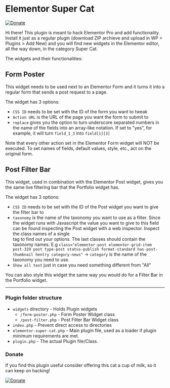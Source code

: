 # Elementor Super Cat
[![Donate](https://img.shields.io/badge/Donate-PayPal-green.svg)](https://www.paypal.com/cgi-bin/webscr?cmd=_s-xclick&hosted_button_id=27Q6J6NGK6JJ2&source=url)

Hi there!
This plugin is meant to hack Elementor Pro and add functionality.
Install it just as a regular plugin (download ZIP archieve and upload in WP > Plugins > Add New) and you will find new widgets in the Elementor editor, all the way down, in the category Super Cat.

The widgets and their functionalities:

## Form Poster

This widget needs to be used next to an Elementor Form and it turns it into a regular form that sends a post request to a page.

The widget has 3 options:
* `CSS ID` needs to be set with the ID of the form you want to tweak
* `Action URL` is the URL of the page you want the form to submit to
* `replace` gives you the option to turn underscore separated numbers in the name of the fields into an array-like notation. If set to "yes", for example, it will turn `field_1_3` into `field[1][3]`

Note that every other action set in the Elementor Form widget will NOT be executed.
To set names of fields, default values, style, etc., act on the original form.

## Post Filter Bar

This widget, used in combination with the Elementor Post widget, gives you the same live filtering bar that the Portfolio widget has.

The widget has 3 options:
* `CSS ID` needs to be set with the ID of the Post widget you want to give the filter bar to
* `taxonomy` is the name of the taxonomy you want to use as a filter. Since the widget runs with Javascript the value you want to give to this field can be found inspecting the Post widget with a web inspector. Inspect the class names of a single <article> tag to find out your options. The last classes should contain the taxonomy names.
E.g `class="elementor-post elementor-grid-item post-329 post type-post status-publish format-standard has-post-thumbnail hentry category-news"` -> `category` is the name of the taxonomy you need to use.
* `Show all text` just in case you need something different from "All"

You can also style this widget the same way you would do for a Filter Bar in the Portfolio widget.

---

### Plugin folder structure

* `widgets` directory - Holds Plugin widgets
  * `/form-poster.php` - Form Poster Widget class
  * `/post-filter.php` - Post Filter Bar Widget class
* `index.php`	- Prevent direct access to directories
* `elementor-super-cat.php`	- Main plugin file, used as a loader if plugin minimum requirements are met.
* `plugin.php` - The actual Plugin file/Class.

### Donate

If you find this plugin useful consider offering this cat a cup of milk, so it can keep on hacking!

[![Donate](https://img.shields.io/badge/Donate-PayPal-green.svg)](https://www.paypal.com/cgi-bin/webscr?cmd=_s-xclick&hosted_button_id=27Q6J6NGK6JJ2&source=url)
